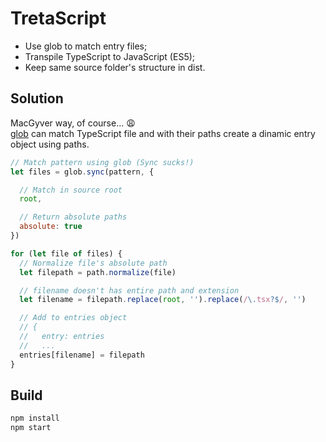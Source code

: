 # TretaScript
- Use glob to match entry files;
- Transpile TypeScript to JavaScript (ES5);
- Keep same source folder's structure in dist.

## Solution

MacGyver way, of course... :weary:
<br />
[glob][1] can match TypeScript file and with their paths create a dinamic entry
object using paths.

```js
// Match pattern using glob (Sync sucks!)
let files = glob.sync(pattern, {

  // Match in source root
  root,

  // Return absolute paths
  absolute: true 
})

for (let file of files) {
  // Normalize file's absolute path
  let filepath = path.normalize(file)

  // filename doesn't has entire path and extension
  let filename = filepath.replace(root, '').replace(/\.tsx?$/, '')

  // Add to entries object
  // {
  //   entry: entries
  //   ...
  entries[filename] = filepath
}
```

## Build

```sh
npm install
npm start
```

[1]: https://github.com/isaacs/node-glob
